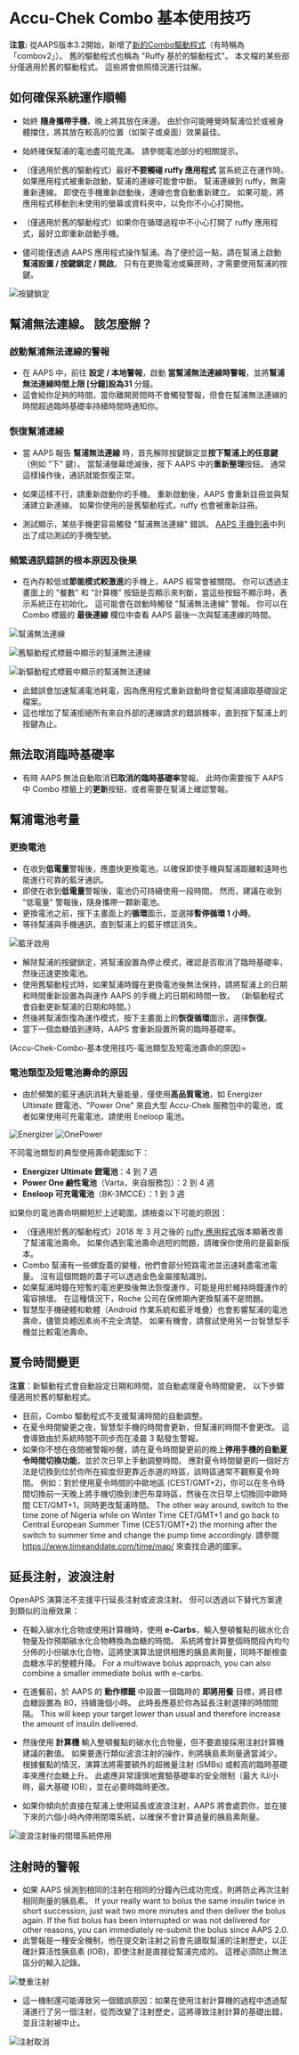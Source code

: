 # Accu-Chek Combo 基本使用技巧

**注意:** 從AAPS版本3.2開始，新增了[新的Combo驅動程式](../CompatiblePumps/Accu-Chek-Combo-Pump-v2.md)（有時稱為「combov2」）。 舊的驅動程式也稱為 "Ruffy 基於的驅動程式"。 本文檔的某些部分僅適用於舊的驅動程式。 這些將會依照情況進行註解。

## 如何確保系統運作順暢

* 始終 **隨身攜帶手機**，晚上將其放在床邊。 由於你可能睡覺時幫浦位於或被身體擋住，將其放在較高的位置（如架子或桌面）效果最佳。
* 始終確保幫浦的電池盡可能充滿。 請參閱電池部分的相關提示。

* （僅適用於舊的驅動程式）最好**不要觸碰 ruffy 應用程式** 當系統正在運作時。 如果應用程式被重新啟動，幫浦的連線可能會中斷。 幫浦連線到 ruffy，無需重新連線。 即使在手機重新啟動後，連線也會自動重新建立。 如果可能，將應用程式移動到未使用的螢幕或資料夾中，以免你不小心打開他。

* （僅適用於舊的驅動程式）如果你在循環過程中不小心打開了 ruffy 應用程式，最好立即重新啟動手機。
* 儘可能僅透過 AAPS 應用程式操作幫浦。為了便於這一點，請在幫浦上啟動 **幫浦設置 / 按鍵鎖定 / 開啟**。 只有在更換電池或藥匣時，才需要使用幫浦的按鍵。 

![按鍵鎖定](../images/combo/combo-tips-keylock.png)

## 幫浦無法連線。 該怎麼辦？

### 啟動幫浦無法連線的警報

* 在 AAPS 中，前往 **設定 / 本地警報**，啟動 **當幫浦無法連線時警報**，並將**幫浦無法連線時間上限 [分鐘]**設為**31** 分鐘。
* 這會給你足夠的時間，當你離開房間時不會觸發警報，但會在幫浦無法連線的時間超過臨時基礎率持續時間時通知你。

### 恢復幫浦連線

* 當 AAPS 報告 **幫浦無法連線** 時，首先解除按鍵鎖定並**按下幫浦上的任意鍵**（例如 "下" 鍵）。 當幫浦螢幕熄滅後，按下 AAPS 中的**重新整理**按鈕。 通常這樣操作後，通訊就能恢復正常。
* 如果這樣不行，請重新啟動你的手機。 重新啟動後，AAPS 會重新註冊並與幫浦建立新連線。 如果你使用的是舊驅動程式，ruffy 也會被重新註冊。

* 測試顯示，某些手機更容易觸發 "幫浦無法連線" 錯誤。 [AAPS 手機列表](https://docs.google.com/spreadsheets/d/1gZAsN6f0gv6tkgy9EBsYl0BQNhna0RDqA9QGycAqCQc/edit)中列出了成功測試的手機型號。

### 頻繁通訊錯誤的根本原因及後果

* 在內存較低或**節能模式較激進**的手機上，AAPS 經常會被關閉。 你可以透過主畫面上的 "餐數" 和 "計算機" 按鈕是否顯示來判斷，當這些按鈕不顯示時，表示系統正在初始化。 這可能會在啟動時觸發 "幫浦無法連線" 警報。 你可以在 Combo 標籤的 **最後連線** 欄位中查看 AAPS 最後一次與幫浦連線的時間。

![幫浦無法連線](../images/combo/combo-tips-pump-unreachable.png)

![舊驅動程式標籤中顯示的幫浦無法連線](../images/combo/combo-tips-no-connection-to-pump.png)

![新驅動程式標籤中顯示的幫浦無法連線](../images/combo/combov2-tips-no-connection-to-pump.png)

* 此錯誤會加速幫浦電池耗電，因為應用程式重新啟動時會從幫浦讀取基礎設定檔案。
* 這也增加了幫浦拒絕所有來自外部的連線請求的錯誤機率，直到按下幫浦上的按鍵為止。 

## 無法取消臨時基礎率

* 有時 AAPS 無法自動取消**已取消的臨時基礎率**警報。 此時你需要按下 AAPS 中 Combo 標籤上的**更新**按鈕，或者需要在幫浦上確認警報。

## 幫浦電池考量

### 更換電池

* 在收到**低電量**警報後，應盡快更換電池，以確保即使手機與幫浦距離較遠時也能進行可靠的藍牙通訊。
* 即使在收到**低電量**警報後，電池仍可持續使用一段時間。 然而，建議在收到 "低電量" 警報後，隨身攜帶一顆新電池。
* 更換電池之前，按下主畫面上的**循環**圖示，並選擇**暫停循環 1 小時**。 
* 等待幫浦與手機通訊，直到幫浦上的藍牙標誌消失。

![藍牙啟用](../images/combo/combo-tips-compo.png)

* 解除幫浦的按鍵鎖定，將幫浦設置為停止模式，確認是否取消了臨時基礎率，然後迅速更換電池。
* 使用舊驅動程式時，如果幫浦時鐘在更換電池後無法保持，請將幫浦上的日期和時間重新設置為與運作 AAPS 的手機上的日期和時間一致。 （新驅動程式會自動更新幫浦的日期和時間。）
* 然後將幫浦恢復為運作模式，按下主畫面上的**恢復循環**圖示，選擇**恢復**。
* 當下一個血糖值到達時，AAPS 會重新設置所需的臨時基礎率。

(Accu-Chek-Combo-基本使用技巧-電池類型及短電池壽命的原因)=

### 電池類型及短電池壽命的原因

* 由於頻繁的藍牙通訊消耗大量能量，僅使用**高品質電池**，如 Energizer Ultimate 鋰電池、"Power One" 來自大型 Accu-Chek 服務包中的電池，或者如果使用可充電電池，請使用 Eneloop 電池。 

![Energizer](../images/combo/combo-tips-energizer.jpg) ![OnePower](../images/combo/combo-tips-power-one.png)

不同電池類型的典型使用壽命範圍如下：

* **Energizer Ultimate 鋰電池**：4 到 7 週
* **Power One 鹼性電池**（Varta，來自服務包）：2 到 4 週
* **Eneloop 可充電電池**（BK-3MCCE）：1 到 3 週

如果你的電池壽命明顯短於上述範圍，請檢查以下可能的原因：

* （僅適用於舊的驅動程式）2018 年 3 月之後的 [ruffy 應用程式](https://github.com/MilosKozak/ruffy)版本顯著改善了幫浦電池壽命。 如果你遇到電池壽命過短的問題，請確保你使用的是最新版本。
* Combo 幫浦有一些螺旋蓋的變種，他們會部分短路電池並迅速耗盡電池電量。 沒有這個問題的蓋子可以透過金色金屬接點識別。
* 如果幫浦時鐘在短暫的電池更換後無法恢復運作，可能是用於維持時鐘運作的電容損壞。 在這種情況下，Roche 公司在保修期內更換幫浦不是問題。 
* 智慧型手機硬體和軟體（Android 作業系統和藍牙堆疊）也會影響幫浦的電池壽命，儘管具體因素尚不完全清楚。 如果有機會，請嘗試使用另一台智慧型手機並比較電池壽命。

## 夏令時間變更

**注意**：新驅動程式會自動設定日期和時間，並自動處理夏令時間變更。 以下步驟僅適用於舊的驅動程式。

* 目前，Combo 驅動程式不支援幫浦時間的自動調整。
* 在夏令時間變更之夜，智慧型手機的時間會更新，但幫浦的時間不會更改。 這會導致由於系統時間不同步而在凌晨 3 點發生警報。
* 如果你不想在夜間被警報吵醒，請在夏令時間變更前的晚上**停用手機的自動夏令時間切換功能**，並於次日早上手動調整時間。 應對夏令時間變更的一個好方法是切換到位於你所在經度但更靠近赤道的時區，該時區通常不觀察夏令時間。 例如：對於使用夏令時間的中歐地區 (CEST/GMT+2)，你可以在冬令時間切換前一天晚上將手機切換到津巴布韋時區，然後在次日早上切換回中歐時間 CET/GMT+1，同時更改幫浦時間。 The other way around, switch to the time zone of Nigeria while on Winter Time CET/GMT+1 and go back to Central European Summer Time (CEST/GMT+2) the morning after the switch to summer time and change the pump time accordingly. 請參閱 https://www.timeanddate.com/time/map/ 來查找合適的國家。

## 延長注射，波浪注射

OpenAPS 演算法不支援平行延長注射或波浪注射。 但可以透過以下替代方案達到類似的治療效果：

* 在輸入碳水化合物或使用計算機時，使用 **e-Carbs**，輸入整頓餐點的碳水化合物量及你預期碳水化合物轉換為血糖的時間。 系統將會計算整個時間段內均勻分佈的小份碳水化合物，這將使演算法提供相應的胰島素劑量，同時不斷檢查血糖水平的整體升降。 For a multiwave bolus approach, you can also combine a smaller immediate bolus with e-carbs. 
* 在進餐前，於 AAPS 的 **動作標籤** 中設置一個臨時的 **即將用餐** 目標，將目標血糖設置為 80，持續幾個小時。 此時長應基於你為延長注射選擇的時間間隔。 This will keep your target lower than usual and therefore increase the amount of insulin delivered.
* 然後使用 **計算機** 輸入整頓餐點的碳水化合物量，但不要直接採用注射計算機建議的數值。 如果要進行類似波浪注射的操作，則將胰島素劑量適當減少。 根據餐點的情況，演算法將需要額外的超微量注射 (SMBs) 或較高的臨時基礎率來應付血糖上升。 此處應非常謹慎地實驗基礎率的安全限制（最大 IU/小時，最大基礎 IOB），並在必要時臨時更改。

* 如果你傾向於直接在幫浦上使用延長或波浪注射，AAPS 將會處罰你，並在接下來的六個小時內停用閉環系統，以確保不會計算過量的胰島素劑量。

![波浪注射後的閉環系統停用](../images/combo/combo-tips-multiwave-bolus.png)

## 注射時的警報

* 如果 AAPS 偵測到相同的注射在相同的分鐘內已成功完成，則將防止再次注射相同劑量的胰島素。 If your really want to bolus the same insulin twice in short succession, just wait two more minutes and then deliver the bolus again. If the fist bolus has been interrupted or was not delivered for other reasons, you can immediately re-submit the bolus since AAPS 2.0.
* 此警報是一種安全機制，他在提交新注射之前會先讀取幫浦的注射歷史，以正確計算活性胰島素 (IOB)，即使注射是直接從幫浦完成的。 這裡必須防止無法區分的輸入記錄。

![雙重注射](../images/combo/combo-tips-doppelbolus.png)

* 這一機制還可能導致另一個錯誤原因：如果在使用注射計算機的過程中透過幫浦進行了另一個注射，從而改變了注射歷史，這將導致注射計算的基礎出錯，並且注射被中止。 

![注射取消](../images/combo/combo-tips-history-changed.png)